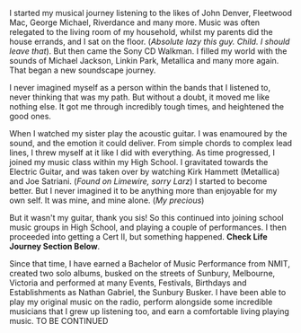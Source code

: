 I started my musical journey listening to the likes of John Denver, Fleetwood Mac, George Michael, Riverdance and many more. Music was often relegated to the living room of my household, whilst my parents did the house errands, and I sat on the floor. (*Absolute lazy this guy. Child. I should leave that*). But then came the Sony CD Walkman. I filled my world with the sounds of Michael Jackson, Linkin Park, Metallica and many more again. That began a new soundscape journey.

I never imagined myself as a person within the bands that I listened to, never thinking that was my path. But without a doubt, it moved me like nothing else. It got me through incredibly tough times, and heightened the good ones.

When I watched my sister play the acoustic guitar. I was enamoured by the sound, and the emotion it could deliver. From simple chords to complex lead lines, I threw myself at it like I did with everything. As time progressed, I joined my music class within my High School. I gravitated towards the Electric Guitar, and was taken over by watching Kirk Hammett (Metallica) and Joe Satriani. (*Found on Limewire, sorry Larz*) I started to become better. But I never imagined it to be anything more than enjoyable for my own self. It was mine, and mine alone. (*My precious*)

But it wasn't my guitar, thank you sis! So this continued into joining school music groups in High School, and playing a couple of performances. I then proceeded into getting a Cert II, but something happened. **Check Life Journey Section Below**.

Since that time, I have earned a Bachelor of Music Performance from NMIT, created two solo albums, busked on the streets of Sunbury, Melbourne, Victoria and performed at many Events, Festivals, Birthdays and Establishments as Nathan Gabriel, the Sunbury Busker. I have been able to play my original music on the radio, perform alongside some incredible musicians that I grew up listening too, and earn a comfortable living playing music. TO BE CONTINUED
